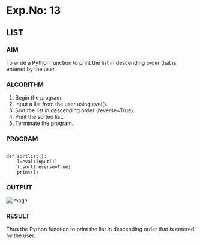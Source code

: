 # Exp.No: 13
## LIST 

### AIM  

To write a Python function to print the list in descending order that is entered by the user.

### ALGORITHM

1. Begin the program.  
2. Input a list from the user using eval().
3. Sort the list in descending order (reverse=True).
4. Print the sorted list.  
5. Terminate the program.

### PROGRAM

```

def sortlist():
    l=eval(input())
    l.sort(reverse=True)
    print(l)

```

### OUTPUT

![image](https://github.com/user-attachments/assets/c3af301b-5a71-4bc3-b9b1-0b1985fe1195)

### RESULT

Thus the Python function to print the list in descending order that is entered by the user.
